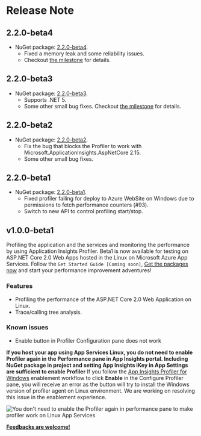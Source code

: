 # Release Note

## 2.2.0-beta4

* NuGet package: [2.2.0-beta4](https://www.nuget.org/packages/Microsoft.ApplicationInsights.Profiler.AspNetCore/2.2.0-beta4).
  * Fixed a memory leak and some reliability issues.
  * Checkout [the milestone](https://github.com/microsoft/ApplicationInsights-Profiler-AspNetCore/milestone/9?closed=1) for details.

## 2.2.0-beta3

* NuGet package: [2.2.0-beta3](https://www.nuget.org/packages/Microsoft.ApplicationInsights.Profiler.AspNetCore/2.2.0-beta3).
  * Supports .NET 5.
  * Some other small bug fixes. Checkout [the milestone](https://github.com/microsoft/ApplicationInsights-Profiler-AspNetCore/milestone/8?closed=1) for details.

## 2.2.0-beta2

* NuGet package: [2.2.0-beta2](https://www.nuget.org/packages/Microsoft.ApplicationInsights.Profiler.AspNetCore/2.2.0-beta2).
  * Fix the bug that blocks the Profiler to work with Microsoft.ApplicationInsights.AspNetCore 2.15.
  * Some other small bug fixes.

## 2.2.0-beta1

* NuGet package: [2.2.0-beta1](https://www.nuget.org/packages/Microsoft.ApplicationInsights.Profiler.AspNetCore/2.2.0-beta1).
  * Fixed profiler failing for deploy to Azure WebSite on Windows due to permissions to fetch performance counters (#93).
  * Switch to new API to control profiling start/stop.

## v1.0.0-beta1

Profiling the application and the services and monitoring the performance by using Application Insights Profiler. Beta1 is now available for testing on ASP.NET Core 2.0 Web Apps hosted in the Linux on Microsoft Azure App Services. Follow the `Get Started Guide [Coming soon]`, [Get the packages now](https://www.nuget.org/packages/Microsoft.ApplicationInsights.Profiler.AspNetCore/1.0.0-beta1) and start your performance improvement adventures!

### Features

* Profiling the performance of the ASP.NET Core 2.0 Web Application on Linux.
* Trace/calling tree analysis.

### Known issues

* Enable button in Profiler Configuration pane does not work

**If you host your app using App Services Linux, you do not need to enable Profiler again in the Performance pane in App Insights portal. Including NuGet package in project and setting App Insights iKey in App Settings are sufficient to enable Profiler**
If you follow the [App Insights Profiler for Windows](https://docs.microsoft.com/azure/application-insights/app-insights-profiler) enablement workflow to click **Enable** in the Configure Profiler pane, you will receive an error as the button will try to install the Windows version of profiler agent on Linux environment.
We are working on resolving this issue in the enablement experience.

![You don't need to enable the Profiler again in performance pane to make profiler work on Linux App Services](https://raw.githubusercontent.com/Microsoft/ApplicationInsights-Profiler-AspNetCore/master/media/issue-enable-profiler.PNG)

**[Feedbacks are welcome!](https://github.com/Microsoft/ApplicationInsights-Profiler-AspNetCore/issues)**
